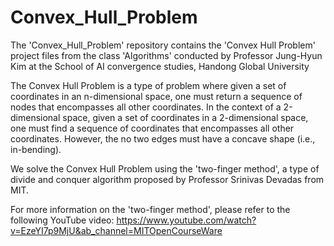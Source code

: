 # Convex_Hull_Problem
The 'Convex_Hull_Problem' repository contains the 'Convex Hull Problem' project files from the class 'Algorithms' conducted by Professor Jung-Hyun Kim at the School of AI convergence studies, Handong Global University

The Convex Hull Problem is a type of problem where given a set of coordinates in an n-dimensional space, one must return a sequence of nodes that encompasses all other coordinates. In the context of a 2-dimensional space, given a set of coordinates in a 2-dimensional space, one must find a sequence of coordinates that encompasses all other coordinates. However, the no two edges must have a concave shape (i.e., in-bending). 

We solve the Convex Hull Problem using the 'two-finger method', a type of divide and conquer algorithm proposed by Professor Srinivas Devadas from MIT. 

For more information on the 'two-finger method', please refer to the following YouTube video: 
https://www.youtube.com/watch?v=EzeYI7p9MjU&ab_channel=MITOpenCourseWare

